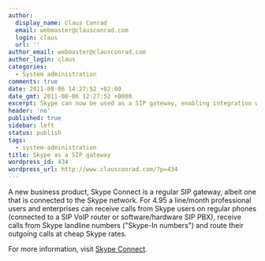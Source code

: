 ```yaml
---
author:
  display_name: Claus Conrad
  email: webmaster@clausconrad.com
  login: claus
  url: ''
author_email: webmaster@clausconrad.com
author_login: claus
categories:
  - System administration
comments: true
date: 2011-08-06 14:27:52 +02:00
date_gmt: 2011-08-06 12:27:52 +0000
excerpt: Skype can now be used as a SIP gateway, enabling integration with legacy phones and PBX.
header: 'no'
published: true
sidebar: left
status: publish
tags:
  - system-administration
title: Skype as a SIP gateway
wordpress_id: 434
wordpress_url: http://www.clausconrad.com/?p=434
---
```

A new business product, Skype Connect is a regular SIP gateway, albeit one that is connected to the Skype network. For 4.95 a line/month professional users and enterprises can receive calls from Skype users on regular phones (connected to a SIP VoIP router or software/hardware SIP PBX), receive calls from Skype landline numbers ("Skype-In numbers") and route their outgoing calls at cheap Skype rates.

For more information, visit [Skype Connect](https://www.skype.com/en/features/skype-connect/).

